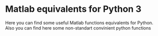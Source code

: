 # Matlab equivalents for Python 3
Here you can find some useful Matlab functions equivalents for Python. Also you can find here some non-standart convinient python functions
